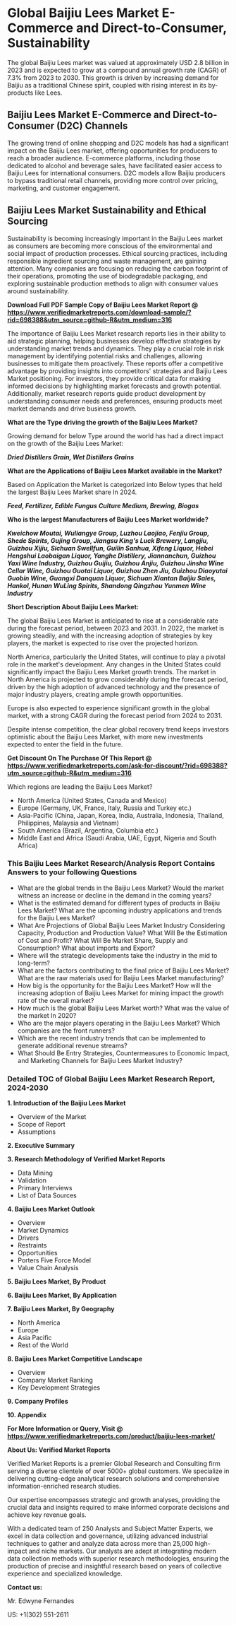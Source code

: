 <h1>Global Baijiu Lees Market E-Commerce and Direct-to-Consumer, Sustainability</h1><p class=""><p>The global Baijiu Lees market was valued at approximately USD 2.8 billion in 2023 and is expected to grow at a compound annual growth rate (CAGR) of 7.3% from 2023 to 2030. This growth is driven by increasing demand for Baijiu as a traditional Chinese spirit, coupled with rising interest in its by-products like Lees.</p><h2>Baijiu Lees Market E-Commerce and Direct-to-Consumer (D2C) Channels</h2><p>The growing trend of online shopping and D2C models has had a significant impact on the Baijiu Lees market, offering opportunities for producers to reach a broader audience. E-commerce platforms, including those dedicated to alcohol and beverage sales, have facilitated easier access to Baijiu Lees for international consumers. D2C models allow Baijiu producers to bypass traditional retail channels, providing more control over pricing, marketing, and customer engagement.</p><h2>Baijiu Lees Market Sustainability and Ethical Sourcing</h2><p>Sustainability is becoming increasingly important in the Baijiu Lees market as consumers are becoming more conscious of the environmental and social impact of production processes. Ethical sourcing practices, including responsible ingredient sourcing and waste management, are gaining attention. Many companies are focusing on reducing the carbon footprint of their operations, promoting the use of biodegradable packaging, and exploring sustainable production methods to align with consumer values around sustainability.</p></p><p class=""><strong>Download Full PDF Sample Copy of Baijiu Lees Market Report @ <a href="https://www.verifiedmarketreports.com/download-sample/?rid=698388&utm_source=github-R&utm_medium=316" target="_blank">https://www.verifiedmarketreports.com/download-sample/?rid=698388&utm_source=github-R&utm_medium=316</a></strong></p><p>The importance of&nbsp;Baijiu Lees Market research reports lies in their ability to aid strategic planning, helping businesses develop effective strategies by understanding market trends and dynamics. They play a crucial role in risk management by identifying potential risks and challenges, allowing businesses to mitigate them proactively. These reports offer a competitive advantage by providing insights into competitors' strategies and Baijiu Lees Market positioning. For investors, they provide critical data for making informed decisions by highlighting market forecasts and growth potential. Additionally, market research reports guide product development by understanding consumer needs and preferences, ensuring products meet market demands and drive business growth.</p><p><strong>What are the&nbsp;Type driving the growth of the Baijiu Lees Market?</strong></p><p id="" class="">Growing demand for below Type around the world has had a direct impact on the growth of the Baijiu Lees Market:</p><p class=""><em><strong>Dried Distillers Grain, Wet Distillers Grains</strong></em></p><p class=""><strong>What are the&nbsp;Applications&nbsp;of Baijiu Lees Market available in the Market?</strong></p><p id="" class="">Based on Application the Market is categorized into Below types that held the largest Baijiu Lees Market share In 2024.</p><p class=""><em><strong>Feed, Fertilizer, Edible Fungus Culture Medium, Brewing, Biogas</strong></em></p><p class=""><strong>Who is the largest Manufacturers of Baijiu Lees Market worldwide?</strong></p><p><em><strong>Kweichow Moutai, Wuliangye Group, Luzhou Laojiao, Fenjiu Group, Shede Spirits, Gujing Group, Jiangsu King's Luck Brewery, Langjiu, Guizhou Xijiu, Sichuan Swellfun, Guilin Sanhua, Xifeng Liquor, Hebei Hengshui Laobaigan Liquor, Yanghe Distillery, Jiannanchun, Guizhou Yaxi Wine Industry, Guizhou Guijiu, Guizhou Anjiu, Guizhou Jinsha Wine Cellar Wine, Guizhou Guotai Liquor, Guizhou Zhen Jiu, Guizhou Diaoyutai Guobin Wine, Guangxi Danquan Liquor, Sichuan Xiantan Baijiu Sales, Hankol, Hunan WuLing Spirits, Shandong Qingzhou Yunmen Wine Industry</strong></em></p><p id="" class=""><strong>Short Description About Baijiu Lees Market:</strong></p><p>The global Baijiu Lees Market is anticipated to rise at a considerable rate during the forecast period, between 2023 and 2031. In 2022, the market is growing steadily, and with the increasing adoption of strategies by key players, the market is expected to rise over the projected horizon.</p><p>North America, particularly the United States, will continue to play a pivotal role in the market's development. Any changes in the United States could significantly impact the Baijiu Lees Market growth trends. The market in North America is projected to grow considerably during the forecast period, driven by the high adoption of advanced technology and the presence of major industry players, creating ample growth opportunities.</p><p>Europe is also expected to experience significant growth in the global market, with a strong CAGR during the forecast period from 2024 to 2031.</p><p>Despite intense competition, the clear global recovery trend keeps investors optimistic about the Baijiu Lees Market, with more new investments expected to enter the field in the future.</p><p id="" class=""><strong>Get Discount On The Purchase Of This Report @ <a href="https://www.verifiedmarketreports.com/ask-for-discount/?rid=698388?utm_source=github-R&utm_medium=316" target="_blank">https://www.verifiedmarketreports.com/ask-for-discount/?rid=698388?utm_source=github-R&utm_medium=316</a></strong></p><p class="">Which regions are leading the Baijiu Lees Market?</p><ul><li>North America (United States, Canada and Mexico)</li><li>Europe (Germany, UK, France, Italy, Russia and Turkey etc.)</li><li>Asia-Pacific (China, Japan, Korea, India, Australia, Indonesia, Thailand, Philippines, Malaysia and Vietnam)</li><li>South America (Brazil, Argentina, Columbia etc.)</li><li>Middle East and Africa (Saudi Arabia, UAE, Egypt, Nigeria and South Africa)</li></ul><h3 id="" class="">This Baijiu Lees Market Research/Analysis Report Contains Answers to your following Questions</h3><ul><li>What are the global trends in the Baijiu Lees Market? Would the market witness an increase or decline in the demand in the coming years?</li><li>What is the estimated demand for different types of products in Baijiu Lees Market? What are the upcoming industry applications and trends for the Baijiu Lees Market?</li><li>What Are Projections of Global Baijiu Lees Market Industry Considering Capacity, Production and Production Value? What Will Be the Estimation of Cost and Profit? What Will Be Market Share, Supply and Consumption? What about imports and Export?</li><li>Where will the strategic developments take the industry in the mid to long-term?</li><li>What are the factors contributing to the final price of Baijiu Lees Market? What are the raw materials used for Baijiu Lees Market manufacturing?</li><li>How big is the opportunity for the Baijiu Lees Market? How will the increasing adoption of Baijiu Lees Market for mining impact the growth rate of the overall market?</li><li>How much is the global Baijiu Lees Market worth? What was the value of the market In 2020?</li><li>Who are the major players operating in the Baijiu Lees Market? Which companies are the front runners?</li><li>Which are the recent industry trends that can be implemented to generate additional revenue streams?</li><li>What Should Be Entry Strategies, Countermeasures to Economic Impact, and Marketing Channels for Baijiu Lees Market Industry?</li></ul><h3 id="" class="">Detailed TOC of Global Baijiu Lees Market Research Report, 2024-2030</h3><p id="" class=""><strong>1. Introduction of the Baijiu Lees Market</strong></p><ul><li>Overview of the Market</li><li>Scope of Report</li><li>Assumptions</li></ul><p id="" class=""><strong>2. Executive Summary</strong></p><p id="" class=""><strong>3. Research Methodology of Verified Market Reports</strong></p><ul><li>Data Mining</li><li>Validation</li><li>Primary Interviews</li><li>List of Data Sources</li></ul><p id="" class=""><strong>4. Baijiu Lees Market Outlook</strong></p><ul><li>Overview</li><li>Market Dynamics</li><li>Drivers</li><li>Restraints</li><li>Opportunities</li><li>Porters Five Force Model</li><li>Value Chain Analysis</li></ul><p id="" class=""><strong>5. Baijiu Lees Market, By Product</strong></p><p id="" class=""><strong>6. Baijiu Lees Market, By Application</strong></p><p id="" class=""><strong>7. Baijiu Lees Market, By Geography</strong></p><ul><li>North America</li><li>Europe</li><li>Asia Pacific</li><li>Rest of the World</li></ul><p id="" class=""><strong>8. Baijiu Lees Market Competitive Landscape</strong></p><ul><li>Overview</li><li>Company Market Ranking</li><li>Key Development Strategies</li></ul><p id="" class=""><strong>9. Company Profiles</strong></p><p id="" class=""><strong>10. Appendix</strong></p><p id="" class=""><strong>For More Information or Query, Visit @ <a href="https://www.verifiedmarketreports.com/product/baijiu-lees-market/" target="_blank">https://www.verifiedmarketreports.com/product/baijiu-lees-market/</a></strong></p><p id="" class=""><strong>About Us: Verified Market Reports</strong></p><p id="" class="">Verified Market Reports is a premier Global Research and Consulting firm serving a diverse clientele of over 5000+ global customers. We specialize in delivering cutting-edge analytical research solutions and comprehensive information-enriched research studies.</p><p id="" class="">Our expertise encompasses strategic and growth analyses, providing the crucial data and insights required to make informed corporate decisions and achieve key revenue goals.</p><p id="" class="">With a dedicated team of 250 Analysts and Subject Matter Experts, we excel in data collection and governance, utilizing advanced industrial techniques to gather and analyze data across more than 25,000 high-impact and niche markets. Our analysts are adept at integrating modern data collection methods with superior research methodologies, ensuring the production of precise and insightful research based on years of collective experience and specialized knowledge.</p><p id="" class=""><strong>Contact us:</strong></p><p id="" class="">Mr. Edwyne Fernandes</p><p id="" class="">US: +1(302) 551-2611</p>